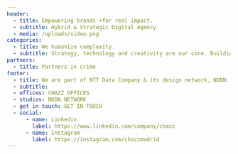 ```yaml
---
header:
  - title: Empowering brands +for real impact.
  - subtitle: Hybrid & Strategic Digital Agency
  - media: /uploads/video.png
categories:
  - title: We humanize complexity.
  - subtitle: Strategy, technology and creativity are our core. Building bridges to link with brands in a society centric focused way.
partners:
  - title: Partners in crime
footer:
  - title: We are part of NTT Data Company & its design network, NDDN.
  - subtitle:
  - offices: CHAZZ OFFICES
  - studios: NDDN NETWORK
  - get in touch: GET IN TOUCH
  - social:
      - name: Linkedin
        label: https://www.linkedin.com/company/chazz
      - name: Instagram
        label: https://instagram.com/chazzmadrid
---
```

